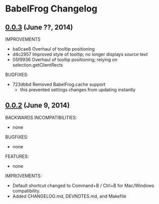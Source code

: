 # BabelFrog Changelog

## [0.0.3](https://github.com/dergachev/babelfrog/compare/v0.0.2...v0.0.3) (June ??, 2014)

IMPROVEMENTS

- ba0cae8 Overhaul of tooltip positioning
- d4c2957 Improved style of tooltip; no longer displays source text
- 05f9936 Overhaul of tooltip positioning; relying on selection.getClientRects

BUGFIXES:

- 723dbbd Removed BabelFrog.cache support
  - this prevented settings changes from updating instantly

## [0.0.2](https://github.com/dergachev/babelfrog/compare/v0.0.1...v0.0.2) (June 9, 2014)

BACKWARDS INCOMPATIBILITIES:

- none

BUGFIXES:

- none

FEATURES:

- none

IMPROVEMENTS:

-  Default shortcut changed to Command+B / Ctrl+B for Mac/Windows compatibility.
-  Added CHANGELOG.md, DEVNOTES.md, and Makefile
